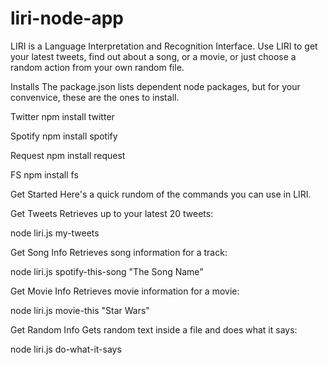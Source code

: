 # liri-node-app

LIRI is a Language Interpretation and Recognition Interface. Use LIRI to get your latest tweets, find out about a song, or a movie, or just choose a random action from your own random file.

Installs
The package.json lists dependent node packages, but for your convenvice, these are the ones to install.

Twitter
npm install twitter

Spotify
npm install spotify

Request
npm install request

FS
npm install fs


Get Started
Here's a quick rundom of the commands you can use in LIRI.

Get Tweets
Retrieves up to your latest 20 tweets:

node liri.js my-tweets

Get Song Info
Retrieves song information for a track:

node liri.js spotify-this-song "The Song Name"

Get Movie Info
Retrieves movie information for a movie:

node liri.js movie-this "Star Wars"

Get Random Info
Gets random text inside a file and does what it says:

node liri.js do-what-it-says